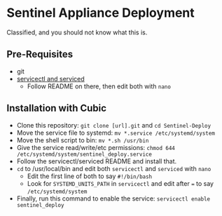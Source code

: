 # Sentinel Appliance Deployment
Classified, and you should not know what this is.

## Pre-Requisites
* git
* [servicectl and serviced](https://github.com/smaknsk/servicectl)
	- Follow README on there, then edit both with `nano` 

## Installation with Cubic
* Clone this repository: `git clone [url].git` and `cd Sentinel-Deploy`
* Move the service file to systemd: `mv *.service /etc/systemd/system`
* Move the shell script to bin: `mv *.sh /usr/bin`
* Give the service read/write/etc permissions: `chmod 644 /etc/systemd/system/sentinel_deploy.service`
* Follow the servicectl/serviced README and install that.
* `cd` to /usr/local/bin and edit both `servicectl` and `serviced` with `nano`
	- Edit the first line of both to say `#!/bin/bash`
	- Look for `SYSTEMD_UNITS_PATH` in `servicectl` and edit after `=` to say `/etc/systemd/system`
* Finally, run this command to enable the service: `servicectl enable sentinel_deploy`

